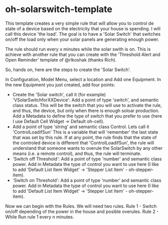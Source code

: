 # oh-solarswitch-template
This template creates a very simple rule that will allow you to control de state of a device based on the electricity that your house is spending. I will call this device 'the load'. The goal is to have a 'Solar Switch' that switches on/off the load only when your solar panels are generating enough power.

The rule should run every x minutes while the solar swith is on. This is achieve with another rule that you can create with the 'Threshold Alert and Open Reminder' template of @rlkoshak (thanks Rich).

So, hands on, here are the steps to create the 'Solar Switch'.

In Configuration, Model Menu, select a location and Add one Equipment. In the new Equipment you just created, add four points:
- Create the 'Solar switch', call it (for example) 'VSolarSwitchforXXDevice': Add a point of type 'switch', and semantic class status. This will be the switch that you will use to activate the  rule, and thus, the device, but only when there is enough soloar production. Add a Metadata to define the type of switch that you prefer to use (here I use Default Cell Widget -> Default oh-cell).
- Add a point of type 'string' and semantic class Control. Lets call it 'ControlLoadifSun' This is a variable that will 'remember' the last state that was set by this rule. If at any point, the rule finds that the state of the controled device is different that 'ControlLoadifSun', the rule will understand that someone wants to overule the SolarSwitch by any other means (i.e. a remote control), and thus, the rule will terminate.
- 'Switch off Threshold': Add a point of type 'number' and semantic class power. Add in Metadata the type of control you want to use here (I like to add 'Default List Item Widget' -> 'Stepper List Item' - oh-stepper-item).
- 'Switch on Threshold': Add a point of type 'number' and semantic class power. Add in Metadata the type of control you want to use here (I like to add 'Default List Item Widget' -> 'Stepper List Item' - oh-stepper-item).


Now we can begin with the Rules. We will need two rules.
Rule 1 - Switch on/off depending of the power in the house and posible overules.
Rule 2 - While Run rule 1 every n minutes.

